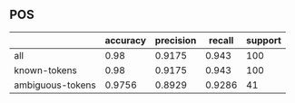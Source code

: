 
## POS

|                  | accuracy | precision | recall | support |
|------------------|----------|-----------|--------|---------|
| all              | 0.98     | 0.9175    | 0.943  | 100     |
| known-tokens     | 0.98     | 0.9175    | 0.943  | 100     |
| ambiguous-tokens | 0.9756   | 0.8929    | 0.9286 | 41      |

